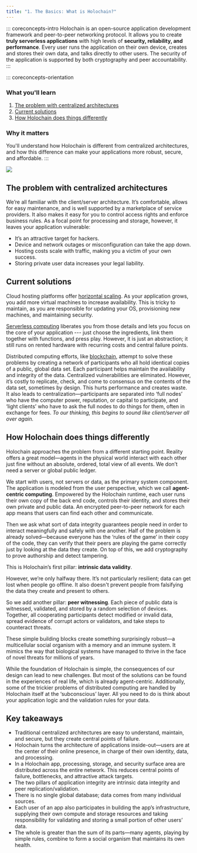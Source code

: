 ```yaml
---
title: "1. The Basics: What is Holochain?"
---
```


::: coreconcepts-intro
Holochain is an open-source application development framework and peer-to-peer networking protocol. It allows you to create **truly serverless applications** with high levels of **security, reliability, and performance**. Every user runs the application on their own device, creates and stores their own data, and talks directly to other users. The security of the application is supported by both cryptography and peer accountability.
:::

::: coreconcepts-orientation
### <i class="fas fa-thunderstorm"></i> What you'll learn

1. [The problem with centralized architectures](#the-problem-with-centralized-architectures)
2. [Current solutions](#current-solutions)
3. [How Holochain does things differently](#how-holochain-does-things-differently)

### <i class="far fa-atom"></i> Why it matters

You'll understand how Holochain is different from centralized architectures, and how this difference can make your applications more robust, secure, and affordable.
:::

![](/assets/img/concepts/1.1-architecture-comparison.png)

## The problem with centralized architectures

We’re all familiar with the client/server architecture. It’s comfortable, allows for easy maintenance, and is well supported by a marketplace of service providers. It also makes it easy for you to control access rights and enforce business rules. As a focal point for processing and storage, however, it leaves your application vulnerable:

* It’s an attractive target for hackers.
* Device and network outages or misconfiguration can take the app down.
* Hosting costs scale with traffic, making you a victim of your own success.
* Storing private user data increases your legal liability.

## Current solutions

Cloud hosting platforms offer [horizontal scaling](https://en.wikipedia.org/wiki/Scalability#Horizontal). As your application grows, you add more virtual machines to increase availability. This is tricky to maintain, as you are responsible for updating your OS, provisioning new machines, and maintaining security.

[Serverless computing](https://en.wikipedia.org/wiki/Serverless_computing) liberates you from those details and lets you focus on the core of your application --- just choose the ingredients, link them together with functions, and press play. However, it is just an abstraction; it still runs on rented hardware with recurring costs and central failure points.

Distributed computing efforts, like [blockchain](https://en.wikipedia.org/wiki/Blockchain), attempt to solve these problems by creating a network of participants who all hold identical copies of a public, global data set. Each participant helps maintain the availability and integrity of the data. Centralized vulnerabilities are eliminated. However, it’s costly to replicate, check, and come to consensus on the contents of the data set, sometimes by design. This hurts performance and creates waste. It also leads to centralization—participants are separated into ‘full nodes’ who have the computer power, reputation, or capital to participate, and ‘light clients’ who have to ask the full nodes to do things for them, often in exchange for fees. _To our thinking, this begins to sound like client/server all over again._

## How Holochain does things differently

Holochain approaches the problem from a different starting point. Reality offers a great model—agents in the physical world interact with each other just fine without an absolute, ordered, total view of all events. We don’t need a server or global public ledger.

We start with users, not servers or data, as the primary system component. The application is modeled from the user perspective, which we call **agent-centric computing**. Empowered by the Holochain runtime, each user runs their own copy of the back end code, controls their identity, and stores their own private and public data. An encrypted peer-to-peer network for each app means that users can find each other and communicate.

Then we ask what sort of data integrity guarantees people need in order to interact meaningfully and safely with one another. Half of the problem is already solved—because everyone has the ‘rules of the game’ in their copy of the code, they can verify that their peers are playing the game correctly just by looking at the data they create. On top of this, we add cryptography to prove authorship and detect tampering.

This is Holochain’s first pillar: **intrinsic data validity**.

However, we’re only halfway there. It’s not particularly resilient; data can get lost when people go offline. It also doesn't prevent people from falsifying the data they create and present to others.

So we add another pillar: **peer witnessing**. Each piece of public data is witnessed, validated, and stored by a random selection of devices. Together, all cooperating participants detect modified or invalid data, spread evidence of corrupt actors or validators, and take steps to counteract threats.

These simple building blocks create something surprisingly robust—a multicellular social organism with a memory and an immune system. It mimics the way that biological systems have managed to thrive in the face of novel threats for millions of years.

While the foundation of Holochain is simple, the consequences of our design can lead to new challenges. But most of the solutions can be found in the experiences of real life, which is already agent-centric. Additionally, some of the trickier problems of distributed computing are handled by Holochain itself at the ‘subconscious’ layer. All you need to do is think about your application logic and the validation rules for your data.

## Key takeaways

* Traditional centralized architectures are easy to understand, maintain, and secure, but they create central points of failure.
* Holochain turns the architecture of applications inside-out—users are at the center of their online presence, in charge of their own identity, data, and processing.
* In a Holochain app, processing, storage, and security surface area are distributed across the entire network. This reduces central points of failure, bottlenecks, and attractive attack targets.
* The two pillars of application integrity are intrinsic data integrity and peer replication/validation.
* There is no single global database; data comes from many individual sources.
* Each user of an app also participates in building the app’s infrastructure, supplying their own compute and storage resources and taking responsibility for validating and storing a small portion of other users’ data.
* The whole is greater than the sum of its parts—many agents, playing by simple rules, combine to form a social organism that maintains its own health.